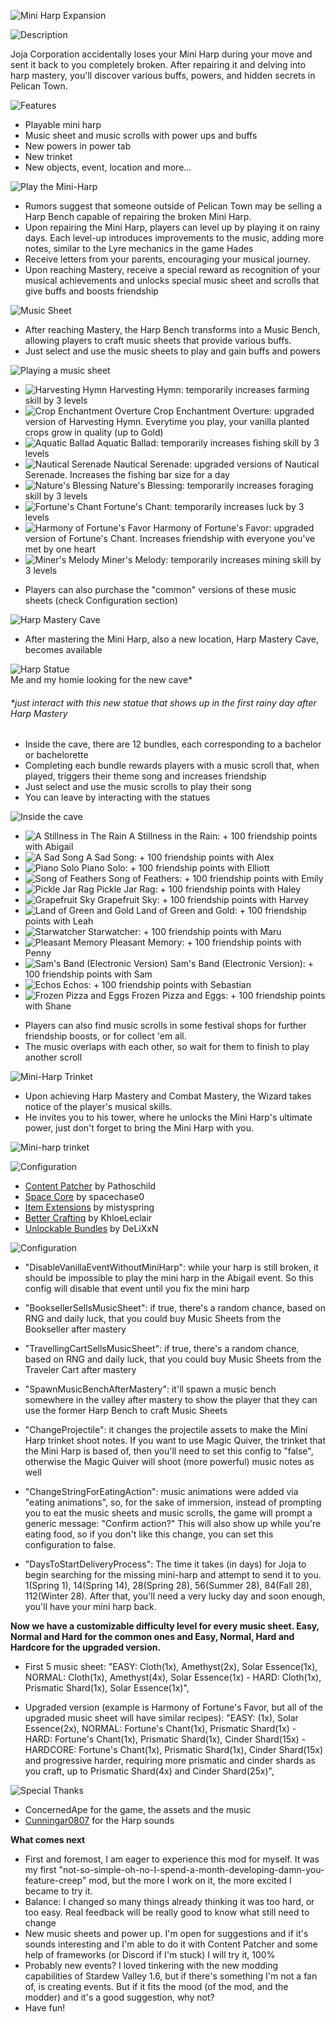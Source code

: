 ![Mini Harp Expansion](https://imgur.com/ATlUy61.png)

![Description](https://imgur.com/O8C5x3w.png)

Joja Corporation accidentally loses your Mini Harp during your move and sent it back to you completely broken. After repairing it and delving into harp mastery, you'll discover various buffs, powers, and hidden secrets in Pelican Town.

![Features](https://imgur.com/jegtInW.png)
* Playable mini harp
* Music sheet and music scrolls with power ups and buffs
* New powers in power tab
* New trinket
* New objects, event, location and more...

![Play the Mini-Harp](https://imgur.com/dvM6efx.png)

* Rumors suggest that someone outside of Pelican Town may be selling a Harp Bench capable of repairing the broken Mini Harp.
* Upon repairing the Mini Harp, players can level up by playing it on rainy days. Each level-up introduces improvements to the music, adding more notes, similar to the Lyre mechanics in the game Hades
* Receive letters from your parents, encouraging your musical journey.
* Upon reaching Mastery, receive a special reward as recognition of your musical achievements and unlocks special music sheet and scrolls that give buffs and boosts friendship

![Music Sheet](https://imgur.com/X96eZeW.png)
* After reaching Mastery, the Harp Bench transforms into a Music Bench, allowing players to craft music sheets that provide various buffs.
* Just select and use the music sheets to play and gain buffs and powers

![Playing a music sheet](https://imgur.com/PnfUpfh.gif)

* ![Harvesting Hymn](https://imgur.com/sEwhzzT.png) Harvesting Hymn: temporarily increases farming skill by 3 levels
* ![Crop Enchantment Overture](https://imgur.com/GQfr9di.png) Crop Enchantment Overture: upgraded version of Harvesting Hymn. Everytime you play, your vanilla planted crops grow in quality (up to Gold)
*  ![Aquatic Ballad](https://imgur.com/FjYQ5lq.png) Aquatic Ballad: temporarily increases fishing skill by 3 levels
* ![Nautical Serenade](https://imgur.com/qvfMac7.png) Nautical Serenade: upgraded versions of Nautical Serenade. Increases the fishing bar size for a day
* ![Nature's Blessing](https://imgur.com/LxnuNRt.png) Nature's Blessing: temporarily increases foraging skill by 3 levels
* ![Fortune's Chant](https://imgur.com/LCZj4f7.png) Fortune's Chant: temporarily increases luck by 3 levels
* ![Harmony of Fortune's Favor](https://imgur.com/I3euOiI.png) Harmony of Fortune's Favor: upgraded version of Fortune's Chant. Increases friendship with everyone you've met by one heart
* ![Miner's Melody](https://imgur.com/HJcspkD.png) Miner's Melody: temporarily increases mining skill by 3 levels

 - Players can also purchase the "common" versions of these music sheets (check Configuration section)

![Harp Mastery Cave](https://imgur.com/kg8aHxa.png)

* After mastering the Mini Harp, also a new location, Harp Mastery Cave, becomes available

![Harp Statue](https://imgur.com/ZwYn6rq.png)         	
 Me and my homie looking for the new cave* 
 ###### *just interact with this new statue that shows up in the first rainy day after Harp Mastery

* Inside the cave, there are 12 bundles, each corresponding to a bachelor or bachelorette
* Completing each bundle rewards players with a music scroll that, when played, triggers their theme song and increases friendship 
* Just select and use the music scrolls to play their song
* You can leave by interacting with the statues

![Inside the cave](https://imgur.com/AjVw1Qv.png)

* ![A Stillness in The Rain](https://imgur.com/2QheVsE.png) A Stillness in the Rain: + 100 friendship points with Abigail
* ![A Sad Song](https://imgur.com/Bhge9XB.png) A Sad Song: + 100 friendship points with Alex 
* ![Piano Solo](https://imgur.com/UL5JKZb.png) Piano Solo: + 100 friendship points with Elliott 
* ![Song of Feathers](https://imgur.com/7O6s2Jy.png) Song of Feathers: + 100 friendship points with Emily
* ![Pickle Jar Rag](https://imgur.com/AEkAPBs.png) Pickle Jar Rag: + 100 friendship points with Haley 
* ![Grapefruit Sky](https://imgur.com/FCqQFok.png) Grapefruit Sky: + 100 friendship points with Harvey
* ![Land of Green and Gold](https://imgur.com/iPVGY76.png) Land of Green and Gold: + 100 friendship points with Leah
* ![Starwatcher](https://imgur.com/iyylWKl.png) Starwatcher: + 100 friendship points with Maru
* ![Pleasant Memory](https://imgur.com/kmI6YfG.png) Pleasant Memory: + 100 friendship points with Penny
* ![Sam's Band (Electronic Version)](https://imgur.com/fGFmZjA.png) Sam's Band (Electronic Version): + 100 friendship points with Sam
* ![Echos](https://imgur.com/977WhJ2.png) Echos: + 100 friendship points with Sebastian
* ![Frozen Pizza and Eggs](https://imgur.com/PYDlmW7.png) Frozen Pizza and Eggs: + 100 friendship points with Shane

- Players can also find music scrolls in some festival shops for further friendship boosts, or for collect 'em all.
- The music overlaps with each other, so wait for them to finish to play another scroll

![Mini-Harp Trinket](https://imgur.com/JussqT3.png)
* Upon achieving Harp Mastery and Combat Mastery, the Wizard takes notice of the player's musical skills.
* He invites you to his tower, where he unlocks the Mini Harp's ultimate power, just don't forget to bring the Mini Harp with you.

![Mini-harp trinket](https://imgur.com/GrpYSdq.png)

![Configuration](https://imgur.com/xDLB9bH.png)

* [Content Patcher](https://www.nexusmods.com/stardewvalley/mods/1915) by Pathoschild
* [Space Core](https://www.nexusmods.com/stardewvalley/mods/1348) by spacechase0
* [Item Extensions](https://www.nexusmods.com/stardewvalley/mods/20357) by mistyspring
* [Better Crafting](https://www.nexusmods.com/stardewvalley/mods/11115) by KhloeLeclair
* [Unlockable Bundles](https://www.nexusmods.com/stardewvalley/mods/17265) by DeLiXxN

![Configuration](https://imgur.com/sw86U3U.png)

* "DisableVanillaEventWithoutMiniHarp": while your harp is still broken, it should be impossible to play the mini harp in the Abigail event. So this config will disable that event until you fix the mini harp
- "BooksellerSellsMusicSheet": if true, there's a random chance, based on RNG and daily luck, that you could buy Music Sheets from the Bookseller after mastery
* "TravellingCartSellsMusicSheet": if true, there's a random chance, based on RNG and daily luck, that you could buy Music Sheets from the Traveler Cart after mastery
- "SpawnMusicBenchAfterMastery": it'll spawn a music bench somewhere in the valley after mastery to show the player that they can use the former Harp Bench to craft Music Sheets
* "ChangeProjectile": it changes the projectile assets to make the Mini Harp trinket shoot notes. If you want to use Magic Quiver, the trinket that the Mini Harp is based of, then you'll need to set this config to "false", otherwise the Magic Quiver will shoot (more powerful) music notes as well
- "ChangeStringForEatingAction": music animations were added via "eating animations", so, for the sake of immersion, instead of prompting you to eat the music sheets and music scrolls, the game will prompt a generic message: "Confirm action?" This will also show up while you're eating food, so if you don't like this change, you can set this configuration to false.
* "DaysToStartDeliveryProcess": The time it takes (in days) for Joja to begin searching for the missing mini-harp and attempt to send it to you. 1(Spring 1), 14(Spring 14), 28(Spring 28), 56(Summer 28), 84(Fall 28), 112(Winter 28). After that, you'll need a very lucky day and soon enough, you'll have your mini harp back. 

<strong>Now we have a customizable difficulty level for every music sheet. Easy, Normal and Hard for the common ones and Easy, Normal, Hard and Hardcore for the upgraded version.</strong>

*  First 5 music sheet: "EASY: Cloth(1x), Amethyst(2x), Solar Essence(1x), NORMAL: Cloth(1x), Amethyst(4x), Solar Essence(1x) - HARD: Cloth(1x), Prismatic Shard(1x), Solar Essence(1x)",

- Upgraded version (example is Harmony of Fortune's Favor, but all of the upgraded music sheet will have similar recipes): "EASY: (1x), Solar Essence(2x), NORMAL: Fortune's Chant(1x), Prismatic Shard(1x) - HARD: Fortune's Chant(1x), Prismatic Shard(1x), Cinder Shard(15x) - HARDCORE: Fortune's Chant(1x), Prismatic Shard(1x), Cinder Shard(15x) and progressive harder, requiring more prismatic and cinder shards as you craft, up to Prismatic Shard(4x) and Cinder Shard(25x)",
      

![Special Thanks](https://imgur.com/VJ9JDC1.png)

* ConcernedApe for the game, the assets and the music
* [Cunningar0807](https://freesound.org/people/Cunningar0807/) for the Harp sounds

<strong>What comes next</strong>

* First and foremost, I am eager to experience this mod for myself. It was my first "not-so-simple-oh-no-I-spend-a-month-developing-damn-you-feature-creep" mod, but the more I work on it, the more excited I became to try it.
* Balance: I changed so many things already thinking it was too hard, or too easy. Real feedback will be really good to know what still need to change
* New music sheets and power up. I'm open for suggestions and if it's sounds interesting and I'm able to do it with Content Patcher and some help of frameworks (or Discord if I'm stuck) I will try it, 100%
* Probably new events? I loved tinkering with the new modding capabilities of Stardew Valley 1.6, but if there's something I'm not a fan of, is creating events. But if it fits the mood (of the mod, and the modder) and it's a good suggestion, why not?
* Have fun!